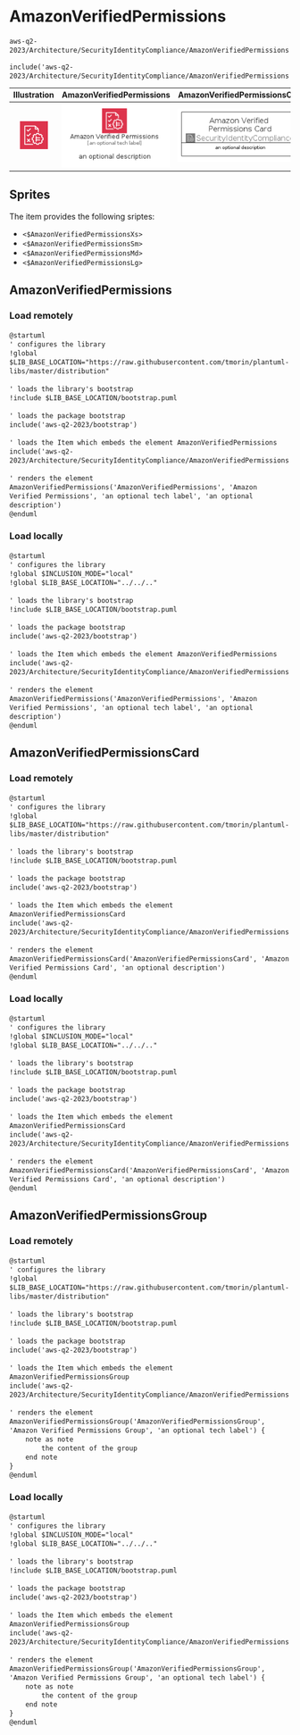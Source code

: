 # AmazonVerifiedPermissions


```text
aws-q2-2023/Architecture/SecurityIdentityCompliance/AmazonVerifiedPermissions
```

```text
include('aws-q2-2023/Architecture/SecurityIdentityCompliance/AmazonVerifiedPermissions')
```



| Illustration | AmazonVerifiedPermissions | AmazonVerifiedPermissionsCard | AmazonVerifiedPermissionsGroup |
| :---: | :---: | :---: | :---: |
| ![illustration for Illustration](../../../aws-q2-2023/Architecture/SecurityIdentityCompliance/AmazonVerifiedPermissions.png) | ![illustration for AmazonVerifiedPermissions](../../../aws-q2-2023/Architecture/SecurityIdentityCompliance/AmazonVerifiedPermissions.Local.png) | ![illustration for AmazonVerifiedPermissionsCard](../../../aws-q2-2023/Architecture/SecurityIdentityCompliance/AmazonVerifiedPermissionsCard.Local.png) | ![illustration for AmazonVerifiedPermissionsGroup](../../../aws-q2-2023/Architecture/SecurityIdentityCompliance/AmazonVerifiedPermissionsGroup.Local.png) |



## Sprites
The item provides the following sriptes:

- `<$AmazonVerifiedPermissionsXs>`
- `<$AmazonVerifiedPermissionsSm>`
- `<$AmazonVerifiedPermissionsMd>`
- `<$AmazonVerifiedPermissionsLg>`





## AmazonVerifiedPermissions

### Load remotely
```plantuml
@startuml
' configures the library
!global $LIB_BASE_LOCATION="https://raw.githubusercontent.com/tmorin/plantuml-libs/master/distribution"

' loads the library's bootstrap
!include $LIB_BASE_LOCATION/bootstrap.puml

' loads the package bootstrap
include('aws-q2-2023/bootstrap')

' loads the Item which embeds the element AmazonVerifiedPermissions
include('aws-q2-2023/Architecture/SecurityIdentityCompliance/AmazonVerifiedPermissions')

' renders the element
AmazonVerifiedPermissions('AmazonVerifiedPermissions', 'Amazon Verified Permissions', 'an optional tech label', 'an optional description')
@enduml
```

### Load locally
```plantuml
@startuml
' configures the library
!global $INCLUSION_MODE="local"
!global $LIB_BASE_LOCATION="../../.."

' loads the library's bootstrap
!include $LIB_BASE_LOCATION/bootstrap.puml

' loads the package bootstrap
include('aws-q2-2023/bootstrap')

' loads the Item which embeds the element AmazonVerifiedPermissions
include('aws-q2-2023/Architecture/SecurityIdentityCompliance/AmazonVerifiedPermissions')

' renders the element
AmazonVerifiedPermissions('AmazonVerifiedPermissions', 'Amazon Verified Permissions', 'an optional tech label', 'an optional description')
@enduml
```

## AmazonVerifiedPermissionsCard

### Load remotely
```plantuml
@startuml
' configures the library
!global $LIB_BASE_LOCATION="https://raw.githubusercontent.com/tmorin/plantuml-libs/master/distribution"

' loads the library's bootstrap
!include $LIB_BASE_LOCATION/bootstrap.puml

' loads the package bootstrap
include('aws-q2-2023/bootstrap')

' loads the Item which embeds the element AmazonVerifiedPermissionsCard
include('aws-q2-2023/Architecture/SecurityIdentityCompliance/AmazonVerifiedPermissions')

' renders the element
AmazonVerifiedPermissionsCard('AmazonVerifiedPermissionsCard', 'Amazon Verified Permissions Card', 'an optional description')
@enduml
```

### Load locally
```plantuml
@startuml
' configures the library
!global $INCLUSION_MODE="local"
!global $LIB_BASE_LOCATION="../../.."

' loads the library's bootstrap
!include $LIB_BASE_LOCATION/bootstrap.puml

' loads the package bootstrap
include('aws-q2-2023/bootstrap')

' loads the Item which embeds the element AmazonVerifiedPermissionsCard
include('aws-q2-2023/Architecture/SecurityIdentityCompliance/AmazonVerifiedPermissions')

' renders the element
AmazonVerifiedPermissionsCard('AmazonVerifiedPermissionsCard', 'Amazon Verified Permissions Card', 'an optional description')
@enduml
```

## AmazonVerifiedPermissionsGroup

### Load remotely
```plantuml
@startuml
' configures the library
!global $LIB_BASE_LOCATION="https://raw.githubusercontent.com/tmorin/plantuml-libs/master/distribution"

' loads the library's bootstrap
!include $LIB_BASE_LOCATION/bootstrap.puml

' loads the package bootstrap
include('aws-q2-2023/bootstrap')

' loads the Item which embeds the element AmazonVerifiedPermissionsGroup
include('aws-q2-2023/Architecture/SecurityIdentityCompliance/AmazonVerifiedPermissions')

' renders the element
AmazonVerifiedPermissionsGroup('AmazonVerifiedPermissionsGroup', 'Amazon Verified Permissions Group', 'an optional tech label') {
    note as note
        the content of the group
    end note
}
@enduml
```

### Load locally
```plantuml
@startuml
' configures the library
!global $INCLUSION_MODE="local"
!global $LIB_BASE_LOCATION="../../.."

' loads the library's bootstrap
!include $LIB_BASE_LOCATION/bootstrap.puml

' loads the package bootstrap
include('aws-q2-2023/bootstrap')

' loads the Item which embeds the element AmazonVerifiedPermissionsGroup
include('aws-q2-2023/Architecture/SecurityIdentityCompliance/AmazonVerifiedPermissions')

' renders the element
AmazonVerifiedPermissionsGroup('AmazonVerifiedPermissionsGroup', 'Amazon Verified Permissions Group', 'an optional tech label') {
    note as note
        the content of the group
    end note
}
@enduml
```

